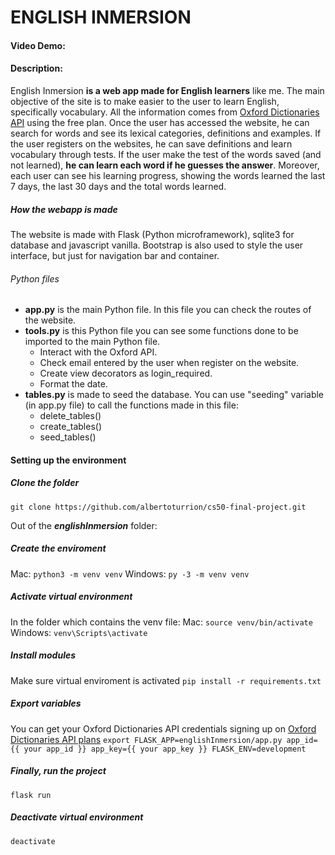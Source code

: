 # ENGLISH INMERSION
#### Video Demo:  <URL HERE>
#### Description:
English Inmersion **is a web app made for English learners** like me. 
The main objective of the site is to make easier to the user to learn English, specifically vocabulary. All the information comes from [Oxford Dictionaries API](https://developer.oxforddictionaries.com/) using the free plan.
Once the user has accessed the website, he can search for words and see its lexical categories, definitions and examples.
If the user registers on the websites, he can save definitions and learn vocabulary through tests. If the user make the test of the words saved (and not learned), **he can learn each word if he guesses the answer**.
Moreover, each user can see his learning progress, showing the words learned the last 7 days, the last 30 days and the total words learned.

##### How the webapp is made
The website is made with Flask (Python microframework), sqlite3 for database and javascript vanilla. Bootstrap is also used to style the user interface, but just for navigation bar and container.

###### Python files
- **app.py** is the main Python file. In this file you can check the routes of the website.
- **tools.py** is this Python file you can see some functions done to be imported to the main Python file. 
    - Interact with the Oxford API.
    - Check email entered by the user when register on the website.
    - Create view decorators as login_required.
    - Format the date.
- **tables.py** is made to seed the database. You can use "seeding" variable (in app.py file) to call the functions made in this file:
    - delete_tables()
    - create_tables()
    - seed_tables()


#### Setting up the environment
##### Clone the folder
`git clone https://github.com/albertoturrion/cs50-final-project.git`

Out of the ***englishInmersion*** folder:

##### Create the enviroment
Mac: `python3 -m venv venv` Windows: `py -3 -m venv venv`

##### Activate virtual environment
In the folder which contains the venv file:
Mac: `source venv/bin/activate` Windows: `venv\Scripts\activate`

##### Install modules
Make sure virtual enviroment is activated
`pip install -r requirements.txt`

##### Export variables
You can get your Oxford Dictionaries API credentials signing up on [Oxford Dictionaries API plans](https://developer.oxforddictionaries.com/?tag=#plans)
`export FLASK_APP=englishInmersion/app.py app_id={{ your app_id }} app_key={{ your app_key }} FLASK_ENV=development`

##### Finally, run the project
`flask run`

##### Deactivate virtual environment
`deactivate`



